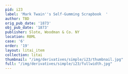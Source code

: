 ```yaml
---
pid: i23
label: 'Mark Twain''s Self-Gumming Scrapbook  '
author: TBD
orig_pub_date: '1873'
obj_pub_date: '1873'
publisher: Slote, Woodman & Co. NY
location: RBML
case: '6'
order: '19'
layout: litai_item
collection: litai
thumbnail: "/img/derivatives/simple/i23/thumbnail.jpg"
full: "/img/derivatives/simple/i23/fullwidth.jpg"
---
```


